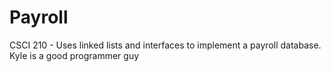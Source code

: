 # Payroll
CSCI 210 - Uses linked lists and interfaces to implement a payroll database.
Kyle is a good programmer guy
